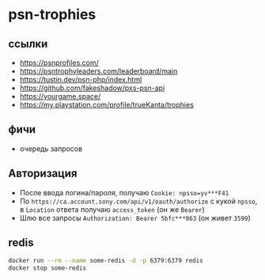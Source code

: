 # psn-trophies

## ссылки

- https://psnprofiles.com/
- https://psntrophyleaders.com/leaderboard/main
- https://tustin.dev/psn-php/index.html
- https://github.com/fakeshadow/pxs-psn-api
- https://yourgame.space/
- https://my.playstation.com/profile/trueKanta/trophies

## фичи

- очередь запросов

## Авторизация

- После ввода логина/пароля, получаю `Cookie: npsso=yv***F41`
- По `https://ca.account.sony.com/api/v1/oauth/authorize` с кукой `npsso`, в `Location` ответа получаю `access_token` (он же `Bearer`)
- Шлю все запросы `Authorization: Bearer 5bfc***863` (он живет `3599`)

## redis

```sh
docker run --rm --name some-redis -d -p 6379:6379 redis
docker stop some-redis
```
